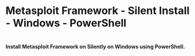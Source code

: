 # Metasploit Framework - Silent Install - Windows - PowerShell
# 
#### Install Metasploit Framework on Silently on Windows using PowerShell.

